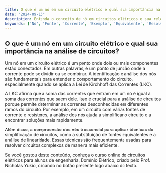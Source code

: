 ```yaml
---
title: O que é um nó em um circuito elétrico e qual sua importância na análise de circuitos?
date: "2024-09-13"
description: Entenda o conceito de nó em circuitos elétricos e sua relevância na análise de circuitos.
keywords: ['Nó', 'Fonte', 'Corrente', 'Exemplo', 'Equivalente', 'Resolvido', 'Linearidade']
---
```


## O que é um nó em um circuito elétrico e qual sua importância na análise de circuitos?

Um nó em um circuito elétrico é um ponto onde dois ou mais componentes estão conectados. Em outras palavras, é um ponto de junção onde a corrente pode se dividir ou se combinar. A identificação e análise dos nós são fundamentais para entender o comportamento do circuito, especialmente quando se aplica a Lei de Kirchhoff das Correntes (LKC).

A LKC afirma que a soma das correntes que entram em um nó é igual à soma das correntes que saem dele. Isso é crucial para a análise de circuitos porque permite determinar as correntes desconhecidas em diferentes ramos do circuito. Por exemplo, em um circuito com várias fontes de corrente e resistores, a análise dos nós ajuda a simplificar o circuito e a encontrar soluções mais rapidamente.

Além disso, a compreensão dos nós é essencial para aplicar técnicas de simplificação de circuitos, como a substituição de fontes equivalentes e a análise de linearidade. Essas técnicas são frequentemente usadas para resolver circuitos complexos de maneira mais eficiente.

Se você gostou deste conteúdo, conheça o curso online de circuitos elétricos para alunos de engenharia, Domínio Elétrico, criado pelo Prof. Nicholas Yukio, clicando no botão presente logo abaixo do texto.